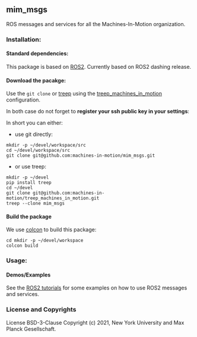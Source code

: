 <!-- [![continuous integration](https://raw.githubusercontent.com/MPI-IS-BambooAgent/sw_badges/master/badges/plans/corerobotics/tag.svg?sanitize=true)](url) -->

mim_msgs
--------

ROS messages and services for all the Machines-In-Motion organization.

### Installation:

#### Standard dependencies:

This package is based on [ROS2](https://docs.ros.org/).
Currently based on ROS2 dashing release.

#### Download the pacakge:

Use the `git clone` or [treep](https://gitlab.is.tue.mpg.de/amd-clmc/treep)
using the [treep_machines_in_motion](https://github.com/machines-in-motion/treep_machines_in_motion) configuration.

In both case do not forget to **register your ssh public key in your settings**:

In short you can either:
  - use git directly:
  ```
  mkdir -p ~/devel/workspace/src
  cd ~/devel/workspace/src
  git clone git@github.com:machines-in-motion/mim_msgs.git
  ```
  - or use treep:
  ```
  mkdir -p ~/devel
  pip install treep
  cd ~/devel
  git clone git@github.com:machines-in-motion/treep_machines_in_motion.git
  treep --clone mim_msgs
  ```

#### Build the package

We use [colcon](https://github.com/machines-in-motion/machines-in-motion.github.io/wiki/use_colcon)
to build this package:
```
cd mkdir -p ~/devel/workspace
colcon build
```

### Usage:

#### Demos/Examples

See the [ROS2 tutorials](https://docs.ros.org/en/dashing/Tutorials.html)
for some examples on how to use ROS2 messages and services.

### License and Copyrights

License BSD-3-Clause
Copyright (c) 2021, New York University and Max Planck Gesellschaft.
